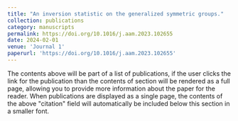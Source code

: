 ```yaml
---
title: "An inversion statistic on the generalized symmetric groups."
collection: publications
category: manuscripts
permalink: https://doi.org/10.1016/j.aam.2023.102655
date: 2024-02-01
venue: 'Journal 1'
paperurl: 'https://doi.org/10.1016/j.aam.2023.102655'
---
```


The contents above will be part of a list of publications, if the user clicks the link for the publication than the contents of section will be rendered as a full page, allowing you to provide more information about the paper for the reader. When publications are displayed as a single page, the contents of the above "citation" field will automatically be included below this section in a smaller font.

